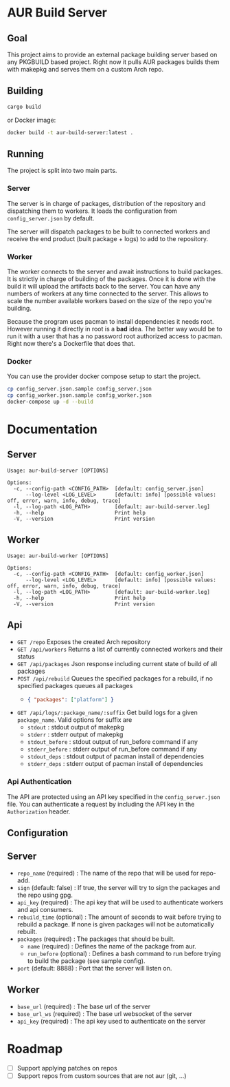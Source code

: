 # AUR Build Server

## Goal

This project aims to provide an external package building server based on any PKGBUILD based project.
Right now it pulls AUR packages builds them with makepkg and serves them on a custom Arch repo.

## Building

```bash
cargo build
```

or Docker image:

```bash
docker build -t aur-build-server:latest .
```

## Running

The project is split into two main parts. 

### Server
The server is in charge of packages, distribution of the repository and dispatching them to workers.
It loads the configuration from `config_server.json` by default.

The server will dispatch packages to be built to connected workers and receive the end product (built package + logs) to add to the repository.

### Worker
The worker connects to the server and await instructions to build packages. It is strictly in charge of building of the packages.
Once it is done with the build it will upload the artifacts back to the server.
You can have any numbers of workers at any time connected to the server. This allows to scale the number available workers based on the size of the repo you're building.

Because the program uses pacman to install dependencies it needs root. However running it directly in root is a **bad** idea.
The better way would be to run it with a user that has a no password root authorized access to pacman.
Right now there's a Dockerfile that does that.


### Docker 
You can use the provider docker compose setup to start the project.

```bash
cp config_server.json.sample config_server.json
cp config_worker.json.sample config_worker.json
docker-compose up -d --build
```

# Documentation

## Server

```text
Usage: aur-build-server [OPTIONS]

Options:
  -c, --config-path <CONFIG_PATH>  [default: config_server.json]
      --log-level <LOG_LEVEL>      [default: info] [possible values: off, error, warn, info, debug, trace]
  -l, --log-path <LOG_PATH>        [default: aur-build-server.log]
  -h, --help                       Print help
  -V, --version                    Print version
```

## Worker

```text
Usage: aur-build-worker [OPTIONS]

Options:
  -c, --config-path <CONFIG_PATH>  [default: config_worker.json]
      --log-level <LOG_LEVEL>      [default: info] [possible values: off, error, warn, info, debug, trace]
  -l, --log-path <LOG_PATH>        [default: aur-build-worker.log]
  -h, --help                       Print help
  -V, --version                    Print version

```

## Api

- `GET /repo` Exposes the created Arch repository
- `GET /api/workers` Returns a list of currently connected workers and their status
- `GET /api/packages` Json response including current state of build of all packages
- `POST /api/rebuild` Queues the specified packages for a rebuild, if no specified packages queues all packages
  - ```json
    { "packages": ["platform"] }
    ```
- `GET /api/logs/:package_name/:suffix` Get build logs for a given `package_name`. Valid options for suffix are
  - `stdout` : stdout output of makepkg
  - `stderr` : stderr output of makepkg 
  - `stdout_before` : stdout output of run_before command if any
  - `stderr_before` : stderr output of run_before command if any
  - `stdout_deps` : stdout output of pacman install of dependencies
  - `stderr_deps` : stderr output of pacman install of dependencies

### Api Authentication
The API are protected using an API key specified in the `config_server.json` file.
You can authenticate a request by including the API key in the `Authorization` header.

## Configuration

## Server

- `repo_name` (required) : The name of the repo that will be used for repo-add.
- `sign` (default: false) : If true, the server will try to sign the packages and the repo using gpg.
- `api_key` (required) : The api key that will be used to authenticate workers and api consumers.
- `rebuild_time` (optional) : The amount of seconds to wait before trying to rebuild a package. If none is given packages will not be automatically rebuilt.
- `packages` (required) : The packages that should be built.
  - `name` (required) : Defines the name of the package from aur.
  - `run_before` (optional) : Defines a bash command to run before trying to build the package (see sample config).
- `port` (default: 8888) : Port that the server will listen on.

## Worker

- `base_url` (required) : The base url of the server
- `base_url_ws` (required) : The base url websocket of the server
- `api_key` (required) : The api key used to authenticate on the server

# Roadmap
- [ ] Support applying patches on repos
- [ ] Support repos from custom sources that are not aur (git, ...) 
